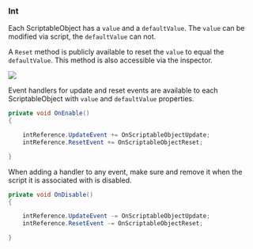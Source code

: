### Int

Each ScriptableObject has a `value` and a `defaultValue`. The `value` can be modified via script, the `defaultValue` can not.

A `Reset` method is publicly available to reset the `value` to equal the `defaultValue`. This method is also accessible via the inspector.

![](https://i.imgur.com/899tEuG.png)

Event handlers for update and reset events are available to each ScriptableObject with `value` and `defaultValue` properties.

```csharp
private void OnEnable()
{

    intReference.UpdateEvent += OnScriptableObjectUpdate;
    intReference.ResetEvent += OnScriptableObjectReset;

}
```

When adding a handler to any event, make sure and remove it when the script it is associated with is disabled.

```csharp
private void OnDisable()
{

    intReference.UpdateEvent -= OnScriptableObjectUpdate;
    intReference.ResetEvent -= OnScriptableObjectReset;

}
```
